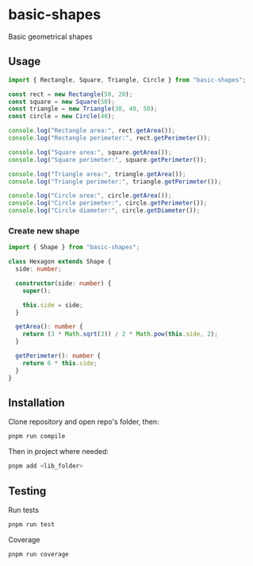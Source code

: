 # basic-shapes

Basic geometrical shapes

## Usage

```typescript
import { Rectangle, Square, Triangle, Circle } from "basic-shapes";

const rect = new Rectangle(50, 20);
const square = new Square(50);
const triangle = new Triangle(30, 40, 50);
const circle = new Circle(40);

console.log("Rectangle area:", rect.getArea());
console.log("Rectangle perimeter:", rect.getPerimeter());

console.log("Square area:", square.getArea());
console.log("Square perimeter:", square.getPerimeter());

console.log("Triangle area:", triangle.getArea());
console.log("Triangle perimeter:", triangle.getPerimeter());

console.log("Circle area:", circle.getArea());
console.log("Circle perimeter:", circle.getPerimeter());
console.log("Circle diameter:", circle.getDiameter());
```

### Create new shape

```typescript
import { Shape } from "basic-shapes";

class Hexagon extends Shape {
  side: number;

  constructor(side: number) {
    super();

    this.side = side;
  }

  getArea(): number {
    return (3 * Math.sqrt(3)) / 2 * Math.pow(this.side, 2);
  }

  getPerimeter(): number {
    return 6 * this.side;
  }
}
```

## Installation

Clone repository and open repo's folder, then:

```bash
pnpm run compile
```

Then in project where needed:

```bash
pnpm add <lib_folder>
```

## Testing

Run tests

```bash
pnpm run test
```

Coverage

```bash
pnpm run coverage
```
